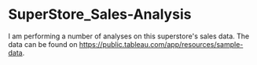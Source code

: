 # SuperStore_Sales-Analysis

I am performing a number of analyses on this superstore's sales data. The data can be found on https://public.tableau.com/app/resources/sample-data.

